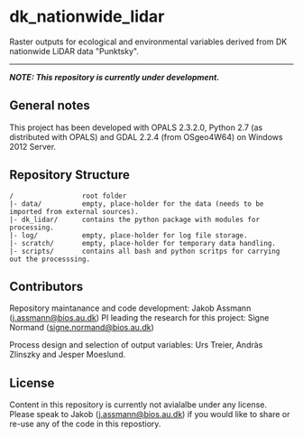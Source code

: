 # dk_nationwide_lidar
Raster outputs for ecological and environmental variables derived from DK nationwide LiDAR data "Punktsky".

---
__*NOTE: This repository is currently under development.*__

## General notes
This project has been developed with OPALS 2.3.2.0, Python 2.7 (as distributed with OPALS) and GDAL 2.2.4 (from OSgeo4W64) on Windows 2012 Server. 

## Repository Structure
```
/                 root folder
|- data/          empty, place-holder for the data (needs to be imported from external sources).
|- dk_lidar/      contains the python package with modules for processing.
|- log/           empty, place-holder for log file storage.
|- scratch/       empty, place-holder for temporary data handling.
|- scripts/       contains all bash and python scritps for carrying out the processsing.
```

## Contributors
Repository maintanance and code development: Jakob Assmann (j.assmann@bios.au.dk)
PI leading the research for this project: Signe Normand (signe.normand@bios.au.dk)

Process design and selection of output variables: Urs Treier, Andràs Zlinszky and Jesper Moeslund.

## License
Content in this repository is currently not avialalbe under any license. Please speak to Jakob (j.assmann@bios.au.dk) if you would like to share or re-use any of the code in this repostiory. 

